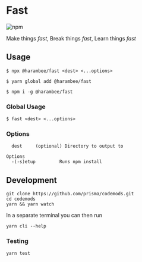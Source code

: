 # Fast

![npm](https://img.shields.io/npm/v/@harambee/fast?style=flat-square)

Make things _fast_, Break things _fast_, Learn things _fast_

## Usage


```shell
$ npx @harambee/fast <dest> <...options>

$ yarn global add @harambee/fast

$ npm i -g @harambee/fast
```
### Global Usage
```shell
$ fast <dest> <...options>
```
### Options
```shell
  dest     (optional) Directory to output to
```

```shell
Options
  -(-s)etup         Runs npm install
```

## Development

```shell
git clone https://github.com/prisma/codemods.git
cd codemods
yarn && yarn watch
```

In a separate terminal you can then run

```shell
yarn cli --help
```

### Testing

```shell
yarn test
```
